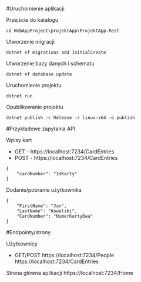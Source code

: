 #Uruchomienie aplikacji

Przejście do katalogu
```
cd WebAppProject\projektApp\ProjektApp.Rest
```
Utworzenie migracji
```
dotnet ef migrations add InitialCreate
```

Utworzenie bazy danych i schematu
```
dotnet ef database update
```

Uruchomienie projektu
```
dotnet run
```

Opublikowanie projektu
```
dotnet publish -c Release -r linux-x64 -o publish
```

#Przykładowe zapytania API

Wpisy kart
* GET - https://localhost:7234/CardEntries
* POST - https://localhost:7234/CardEntries
```
{
    "cardNumber": "IdKarty"
}
```

Dodanie/pobranie użytkownika
```
{
    "FirstName": "Jan",
    "LastName": "Kowalski", 
    "CardNumber": "NumerKartyDwa"
}
```

#Endpointy/strony

Użytkownicy
* GET/POST
https://localhost:7234/People
https://localhost:7234/CardEntries

Strona główna aplikacji
https://localhost:7234/Home
